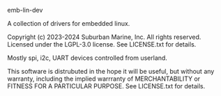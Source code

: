 emb-lin-dev

A collection of drivers for embedded linux.

Copyright (c) 2023-2024 Suburban Marine, Inc. All rights reserved. Licensed under the LGPL-3.0 license. See LICENSE.txt for details.

Mostly spi, i2c, UART devices controlled from userland.

This software is distrubuted in the hope it will be useful, but without any warranty, including the implied warrranty of MERCHANTABILITY or FITNESS FOR A PARTICULAR PURPOSE. See LICENSE.txt for details.
